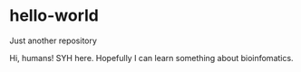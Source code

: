 # hello-world
Just another repository

Hi, humans!
SYH here. Hopefully I can learn something about bioinfomatics.

